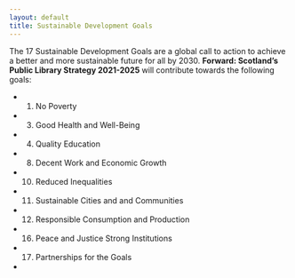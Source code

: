 ```yaml
---
layout: default
title: Sustainable Development Goals
---
```


The 17 Sustainable Development Goals are a global call to action to achieve a better and more sustainable future for all by 2030. **Forward: Scotland’s Public Library Strategy 2021-2025** will contribute towards the following goals:

* 1. No Poverty
* 3. Good Health and Well-Being
* 4. Quality Education
* 8. Decent Work and Economic Growth
* 10. Reduced Inequalities
* 11. Sustainable Cities and and Communities
* 12. Responsible Consumption and Production
* 16. Peace and Justice Strong Institutions
* 17. Partnerships for the Goals
* 